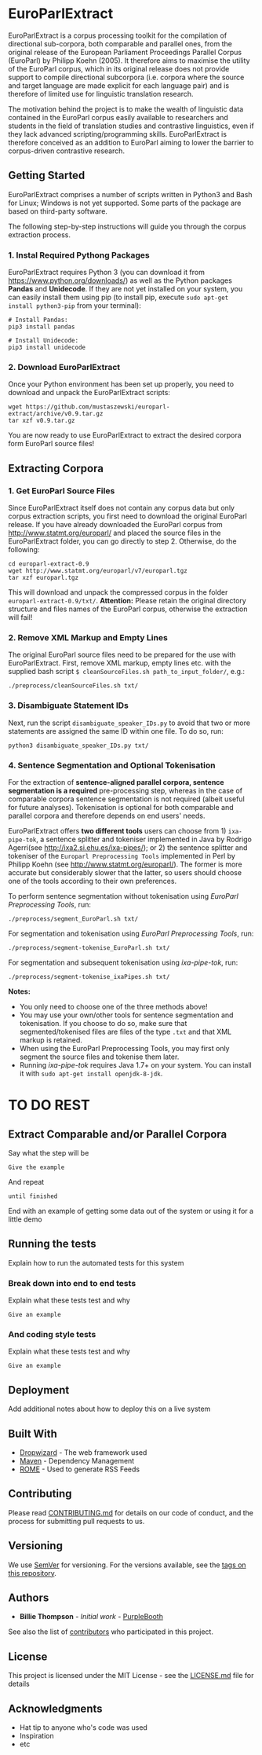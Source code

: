 # EuroParlExtract

EuroParlExtract is a corpus processing toolkit for the compilation of directional sub-corpora, both comparable and parallel ones, from the original release of the European Parliament Proceedings Parallel Corpus (EuroParl) by Philipp Koehn (2005). It therefore aims to maximise the utility of the EuroParl corpus, which in its original release does not provide support to compile directional subcorpora (i.e. corpora where the source and target language are made explicit for each language pair) and is therefore of limited use for linguistic translation research.

The motivation behind the project is to make the wealth of linguistic data contained in the EuroParl corpus easily available to researchers and students in the field of translation studies and contrastive linguistics, even if they lack advanced scripting/programming skills. EuroParlExtract is therefore conceived as an addition to EuroParl aiming to lower the barrier to corpus-driven contrastive research.

## Getting Started

EuroParlExtract comprises a number of scripts written in Python3 and Bash for Linux; Windows is not yet supported. Some parts of the package are based on third-party software.

The following step-by-step instructions will guide you through the corpus extraction process.

### 1. Instal Required Pythong Packages

EuroParlExtract requires Python 3 (you can download it from https://www.python.org/downloads/) as well as the Python packages **Pandas** and **Unidecode**. If they are not yet installed on your system, you can easily install them using pip (to install pip, execute `sudo apt-get install python3-pip` from your terminal):

```shell
# Install Pandas:
pip3 install pandas
```

```shell
# Install Unidecode:
pip3 install unidecode
```
### 2. Download EuroParlExtract

Once your Python environment has been set up properly, you need to download and unpack the EuroParlExtract scripts:

````shell
wget https://github.com/mustaszewski/europarl-extract/archive/v0.9.tar.gz
tar xzf v0.9.tar.gz
````
You are now ready to use EuroParlExtract to extract the desired corpora form EuroParl source files!

## Extracting Corpora

### 1. Get EuroParl Source Files

Since EuroParlExtract itself does not contain any corpus data but only corpus extraction scripts, you first need to download the original EuroParl release. If you have already downloaded the EuroParl corpus from http://www.statmt.org/europarl/ and placed the source files in the EuroParlExtract folder, you can go directly to step 2. Otherwise, do the following:

```shell
cd europarl-extract-0.9
wget http://www.statmt.org/europarl/v7/europarl.tgz
tar xzf europarl.tgz
```
This will download and unpack the compressed corpus in the folder `europarl-extract-0.9/txt/`. **Attention:** Please retain the original directory structure and files names of the EuroParl corpus, otherwise the extraction will fail!

### 2. Remove XML Markup and Empty Lines

The original EuroParl source files need to be prepared for the use with EuroParlExtract. First, remove XML markup, empty lines etc. with the supplied bash script `$ cleanSourceFiles.sh path_to_input_folder/`, e.g.:

```shell
./preprocess/cleanSourceFiles.sh txt/
```

### 3. Disambiguate Statement IDs

Next, run the script `disambiguate_speaker_IDs.py` to avoid that two or more statements are assigned the same ID within one file. To do so, run:

```shell
python3 disambiguate_speaker_IDs.py txt/
```

### 4. Sentence Segmentation and Optional Tokenisation

For the extraction of **sentence-aligned parallel corpora, sentence segmentation is a required** pre-processing step, whereas in the case of comparable corpora sentence segmentation is not required (albeit useful for future analyses). Tokenisation is optional for both comparable and parallel corpora and therefore depends on end users' needs.

EuroParlExtract offers **two different tools** users can choose from 1) `ixa-pipe-tok`, a sentence splitter and tokeniser implemented in Java by Rodrigo Agerri(see http://ixa2.si.ehu.es/ixa-pipes/); or 2) the sentence splitter and tokeniser of the `Europarl Preprocessing Tools` implemented in Perl by Philipp Koehn (see http://www.statmt.org/europarl/). The former is more accurate but considerably slower that the latter, so users should choose one of the tools according to their own preferences.

To perform sentence segmentation without tokenisation using *EuroParl Preprocessing Tools*, run:

```shell
./preprocess/segment_EuroParl.sh txt/
```

For segmentation and tokenisation using *EuroParl Preprocessing Tools*, run:

```shell
./preprocess/segment-tokenise_EuroParl.sh txt/
```

For segmentation and subsequent tokenisation using *ixa-pipe-tok*, run:

```shell
./preprocess/segment-tokenise_ixaPipes.sh txt/
```

**Notes:**
- You only need to choose one of the three methods above!
- You may use your own/other tools for sentence segmentation and tokenisation. If you choose to do so, make sure that segmented/tokenised files are files of the type `.txt` and that XML markup is retained.
- When using the EuroParl Preprocessing Tools, you may first only segment the source files and tokenise them later.
- Running *ixa-pipe-tok* requires Java 1.7+ on your system. You can install it with `sudo apt-get install openjdk-8-jdk`.

# TO DO REST
## Extract Comparable and/or Parallel Corpora


Say what the step will be

```
Give the example
```

And repeat

```
until finished
```

End with an example of getting some data out of the system or using it for a little demo

## Running the tests

Explain how to run the automated tests for this system

### Break down into end to end tests

Explain what these tests test and why

```
Give an example
```

### And coding style tests

Explain what these tests test and why

```
Give an example
```

## Deployment

Add additional notes about how to deploy this on a live system

## Built With

* [Dropwizard](http://www.dropwizard.io/1.0.2/docs/) - The web framework used
* [Maven](https://maven.apache.org/) - Dependency Management
* [ROME](https://rometools.github.io/rome/) - Used to generate RSS Feeds

## Contributing

Please read [CONTRIBUTING.md](https://gist.github.com/PurpleBooth/b24679402957c63ec426) for details on our code of conduct, and the process for submitting pull requests to us.

## Versioning

We use [SemVer](http://semver.org/) for versioning. For the versions available, see the [tags on this repository](https://github.com/your/project/tags). 

## Authors

* **Billie Thompson** - *Initial work* - [PurpleBooth](https://github.com/PurpleBooth)

See also the list of [contributors](https://github.com/your/project/contributors) who participated in this project.

## License

This project is licensed under the MIT License - see the [LICENSE.md](LICENSE.md) file for details

## Acknowledgments

* Hat tip to anyone who's code was used
* Inspiration
* etc

